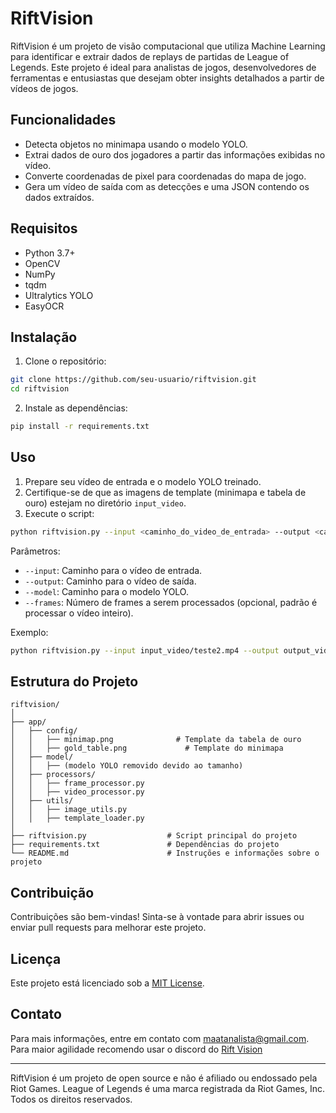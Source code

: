 
# RiftVision

RiftVision é um projeto de visão computacional que utiliza Machine Learning para identificar e extrair dados de replays de partidas de League of Legends. Este projeto é ideal para analistas de jogos, desenvolvedores de ferramentas e entusiastas que desejam obter insights detalhados a partir de vídeos de jogos.

## Funcionalidades

- Detecta objetos no minimapa usando o modelo YOLO.
- Extrai dados de ouro dos jogadores a partir das informações exibidas no vídeo.
- Converte coordenadas de pixel para coordenadas do mapa de jogo.
- Gera um vídeo de saída com as detecções e uma JSON contendo os dados extraídos.

## Requisitos

- Python 3.7+
- OpenCV
- NumPy
- tqdm
- Ultralytics YOLO
- EasyOCR

## Instalação

1. Clone o repositório:

```bash
git clone https://github.com/seu-usuario/riftvision.git
cd riftvision
```

2. Instale as dependências:

```bash
pip install -r requirements.txt
```

## Uso

1. Prepare seu vídeo de entrada e o modelo YOLO treinado.
2. Certifique-se de que as imagens de template (minimapa e tabela de ouro) estejam no diretório `input_video`.
3. Execute o script:

```bash
python riftvision.py --input <caminho_do_video_de_entrada> --output <caminho_do_video_de_saida> --model <caminho_do_modelo_yolo> --frames <numero_de_frames>
```

Parâmetros:
- `--input`: Caminho para o vídeo de entrada.
- `--output`: Caminho para o vídeo de saída.
- `--model`: Caminho para o modelo YOLO.
- `--frames`: Número de frames a serem processados (opcional, padrão é processar o vídeo inteiro).

Exemplo:

```bash
python riftvision.py --input input_video/teste2.mp4 --output output_video/result.mp4 --model model/best.pt --frames 1000
```

## Estrutura do Projeto

```
riftvision/
│
├── app/
│   ├── config/
│   │   ├── minimap.png              # Template da tabela de ouro
│   │   ├── gold_table.png             # Template do minimapa
│   ├── model/
│   │   ├── (modelo YOLO removido devido ao tamanho)
│   ├── processors/
│   │   ├── frame_processor.py
│   │   ├── video_processor.py
│   ├── utils/
│   │   ├── image_utils.py
│   │   ├── template_loader.py
│
├── riftvision.py                  # Script principal do projeto
├── requirements.txt               # Dependências do projeto
└── README.md                      # Instruções e informações sobre o projeto
```

## Contribuição

Contribuições são bem-vindas! Sinta-se à vontade para abrir issues ou enviar pull requests para melhorar este projeto.

## Licença

Este projeto está licenciado sob a [MIT License](LICENSE).

## Contato

Para mais informações, entre em contato com [maatanalista@gmail.com](mailto:maatanalista@gmail.com). Para maior agilidade recomendo usar o discord do [Rift Vision](https://discord.gg/TqCTsyHF)

---

RiftVision é um projeto de open source e não é afiliado ou endossado pela Riot Games. League of Legends é uma marca registrada da Riot Games, Inc. Todos os direitos reservados.
